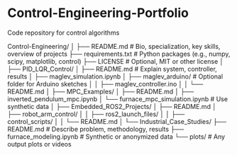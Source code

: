# Control-Engineering-Portfolio
Code repository for control algorithms

Control-Engineering/
│
├── README.md               # Bio, specialization, key skills, overview of projects
├── requirements.txt        # Python packages (e.g., numpy, scipy, matplotlib, control)
├── LICENSE                 # Optional, MIT or other license
│
├── PID_LQR_Control/
│   ├── README.md           # Explain system, controller, results
│   ├── maglev_simulation.ipynb
│   ├── maglev_arduino/    # Optional folder for Arduino sketches
│   │   ├── maglev_controller.ino
│   │   └── README.md
│
├── MPC_Examples/
│   ├── README.md
│   ├── inverted_pendulum_mpc.ipynb
│   └── furnace_mpc_simulation.ipynb  # Use synthetic data
│
├── Embedded_ROS2_Projects/
│   ├── README.md
│   ├── robot_arm_control/
│   │   ├── ros2_launch_files/
│   │   ├── control_scripts/
│   │   └── README.md
│
└── Industrial_Case_Studies/
    ├── README.md           # Describe problem, methodology, results
    ├── furnace_modeling.ipynb  # Synthetic or anonymized data
    └── plots/              # Any output plots or videos
